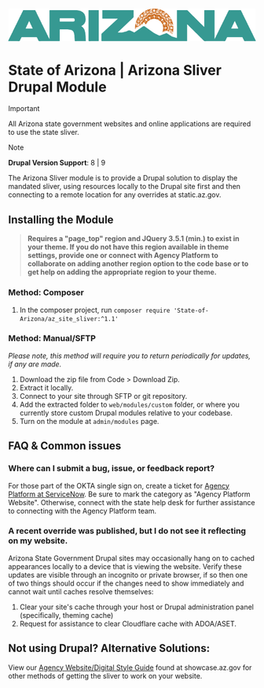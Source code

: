 ![alt-text](images/azprimary-color700.png "State of Arizona")
# State of Arizona | Arizona Sliver Drupal Module

> [!IMPORTANT]
> All Arizona state government websites and online applications are required to use the state sliver.

> [!NOTE]
> **Drupal Version Support**: 8 | 9

The Arizona Sliver module is to provide a Drupal solution to display the mandated sliver, using resources locally to the Drupal site first and then connecting to a remote location for any overrides at static.az.gov. 

## Installing the Module
> **Requires a "page_top" region and JQuery 3.5.1 (min.) to exist in your theme. If you do not have this region available in theme settings, provide one or connect with Agency Platform to collaborate on adding another region option to the code base or to get help on adding the appropriate region to your theme.**
### Method: Composer
1. In the composer project, run `composer require 'State-of-Arizona/az_site_sliver:^1.1'`

### Method: Manual/SFTP
_Please note, this method will require you to return periodically for updates, if any are made._
1. Download the zip file from Code > Download Zip.
2. Extract it locally.
3. Connect to your site through SFTP or git repository.
4. Add the extracted folder to `web/modules/custom` folder, or where you currently store custom Drupal modules relative to your codebase.
5. Turn on the module at `admin/modules` page.


## FAQ & Common issues
### Where can I submit a bug, issue, or feedback report?
For those part of the OKTA single sign on, create a ticket for [Agency Platform at ServiceNow](https://azdoaprod.servicenowservices.com/esc?id=sc_cat_item&sys_id=3f1dd0320a0a0b99000a53f7604a2ef9). Be sure to mark the category as "Agency Platform Website". Otherwise, connect with the state help desk for further assistance to connecting with the Agency Platform team.
### A recent override was published, but I do not see it reflecting on my website.
Arizona State Government Drupal sites may occasionally hang on to cached appearances locally to a device that is viewing the website. Verify these updates are visible through an incognito or private browser, if so then one of two things should occur if the changes need to show immediately and cannot wait until caches resolve themselves:
1. Clear your site's cache through your host or Drupal administration panel (specifically, theming cache)
2. Request for assistance to clear Cloudflare cache with ADOA/ASET.

## Not using Drupal? Alternative Solutions:
View our [Agency Website/Digital Style Guide](https://showcase.az.gov/resources) found at showcase.az.gov for other methods of getting the sliver to work on your website.
